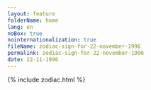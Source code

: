 ```yaml
---
layout: feature
folderName: home
lang: en
noBox: true
nointernationalization: true
fileName: zodiac-sign-for-22-november-1996
permalink: zodiac-sign-for-22-november-1996
date: 22-11-1996
---
```

{% include zodiac.html %}
